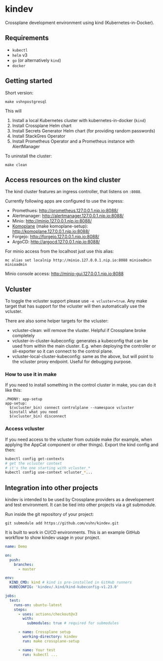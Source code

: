 # kindev

Crossplane development environment using kind (Kubernetes-in-Docker).

## Requirements

* `kubectl`
* `helm` v3
* `go` (or alternatively `kind`)
* `docker`

## Getting started

Short version:

`make vshnpostgresql`

This will
1. Install a local Kubernetes cluster with kubernetes-in-docker (`kind`)
1. Install Crossplane Helm chart
1. Install Secrets Generator Helm chart (for providing random passwords)
1. Install StackGres Operator
1. Install Prometheus Operator and a Prometheus instance with AlertManager

To uninstall the cluster:

`make clean`

## Access resources on the kind cluster

The kind cluster features an ingress controller, that listens on `:8088`.

Currently following apps are configured to use the ingress:

- Promethues: http://prometheus.127.0.0.1.nip.io:8088/
- Alertmanager: http://alertmanager.127.0.0.1.nip.io:8088/
- Minio: http://minio.127.0.0.1.nip.io:8088/
- [Komoplane](https://github.com/komodorio/komoplane) (make komoplane-setup): http://komoplane.127.0.0.1.nip.io:8088/
- Forgejo: http://forgejo.127.0.0.1.nip.io:8088/
- ArgoCD: http://argocd.127.0.0.1.nip.io:8088/

For minio access from the localhost just use this alias:

```
mc alias set localnip http://minio.127.0.0.1.nip.io:8088 minioadmin minioadmin
```

Minio console access: http://minio-gui.127.0.0.1.nip.io:8088

## Vcluster

To toggle the vcluster support please use `-e vcluster=true`. Any make target that has support for the vcluster will then automatically use the vcluster.

There are also some helper targets for the vcluster:
* vcluster-clean: will remove the vluster. Helpful if Crossplane broke completely
* vcluster-in-cluster-kubeconfig: generates a kubeconfig that can be used from within the main cluster. E.g. when deploying the controller or sli-exporter so it can connect to the control plane.
* vcluster-local-cluster-kubeconfig: same as the above, but will point to the vcluster proxy endpoint. Useful for debugging purpose.

### How to use it in make

If you need to install something in the control cluster in make, you can do it like this:

```make
.PHONY: app-setup
app-setup:
  $(vcluster_bin) connect controlplane --namespace vcluster
  $install what you need
  $(vcluster_bin) disconnect
```

### Access vcluster

If you need access to the vcluster from outside make (for example, when applying the AppCat component or other things). Export the kind config and then:

```bash
kubectl config get-contexts
# get the vcluster context
# it's the one starting with vcluster_*
kubectl config use-context vcluster_*...
```

## Integration into other projects

kindev is intended to be used by Crossplane providers as a developement and test environment. It can be tied into other projects via a git submodule.

Run inside the git repository of your project:

`git submodule add https://github.com/vshn/kindev.git`

It is built to work in CI/CD environments. This is an example GitHub workflow to show kindev usage in your project.

```yaml
name: Demo

on:
  push:
    branches:
      - master

env:
  KIND_CMD: kind # kind is pre-installed in GitHub runners
  KUBECONFIG: 'kindev/.kind/kind-kubeconfig-v1.23.0'

jobs:
  test:
    runs-on: ubuntu-latest
    steps:
      - uses: actions/checkout@v3
        with:
          submodules: true # required for submodules

      - name: Crossplane setup
        working-directory: kindev
        run: make crossplane-setup

      - name: Your test
        run: kubectl ...
```
